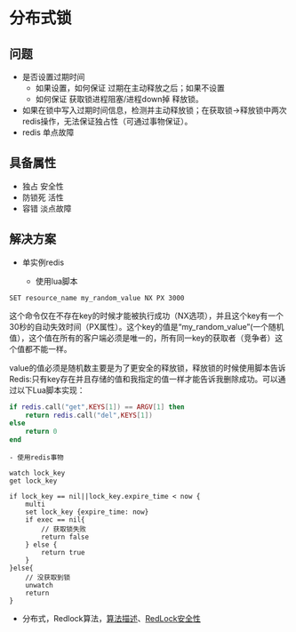 # 分布式锁

## 问题
- 是否设置过期时间
	- 如果设置，如何保证 过期在主动释放之后；如果不设置
	- 如何保证 获取锁进程阻塞/进程down掉 释放锁。
- 如果在锁中写入过期时间信息，检测并主动释放锁；在获取锁->释放锁中两次redis操作，无法保证独占性（可通过事物保证）。
- redis 单点故障

## 具备属性
- 独占 安全性
- 防锁死 活性
- 容错 淡点故障

## 解决方案

- 单实例redis

	- 使用lua脚本

```
SET resource_name my_random_value NX PX 3000
```
这个命令仅在不存在key的时候才能被执行成功（NX选项），并且这个key有一个30秒的自动失效时间（PX属性）。这个key的值是“my_random_value”(一个随机值），这个值在所有的客户端必须是唯一的，所有同一key的获取者（竞争者）这个值都不能一样。

value的值必须是随机数主要是为了更安全的释放锁，释放锁的时候使用脚本告诉Redis:只有key存在并且存储的值和我指定的值一样才能告诉我删除成功。可以通过以下Lua脚本实现：

```lua
if redis.call("get",KEYS[1]) == ARGV[1] then
    return redis.call("del",KEYS[1])
else
    return 0
end
```

	- 使用redis事物

```redis
watch lock_key
get lock_key

if lock_key == nil||lock_key.expire_time < now {
	multi
	set lock_key {expire_time: now}
	if exec == nil{
		// 获取锁失败
		return false
	} else {
		return true
	}
}else{
	// 没获取到锁
	unwatch
	return 
}

```
- 分布式，Redlock算法，[算法描述](http://redis.cn/topics/distlock.html)、[RedLock安全性](http://antirez.com/news/101)